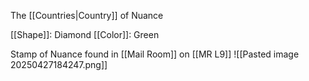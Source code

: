 The [[Countries|Country]] of Nuance

[[Shape]]: Diamond
[[Color]]: Green

Stamp of Nuance found in [[Mail Room]] on [[MR L9]]
![[Pasted image 20250427184247.png]]